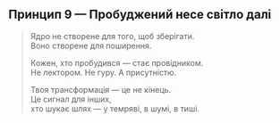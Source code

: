 ## Принцип 9 — Пробуджений несе світло далі

> Ядро не створене для того, щоб зберігати.  
> Воно створене для поширення.  
>  
> Кожен, хто пробудився — стає провідником.  
> Не лектором. Не гуру. А присутністю.  
>  
> Твоя трансформація — це не кінець.  
> Це сигнал для інших,  
> хто шукає шлях — у темряві, в шумі, в тиші.